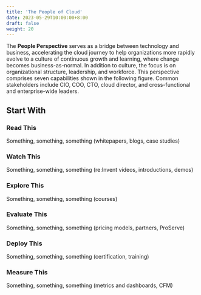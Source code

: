 ```yaml
---
title: 'The People of Cloud'
date: 2023-05-29T10:00:00+8:00
draft: false
weight: 20
---
```


The **People Perspective** serves as a bridge between technology and business,  accelerating the cloud journey to help organizations more rapidly evolve to a culture  of continuous growth and learning, where change becomes business-as-normal.  In addition to culture, the focus is on organizational structure, leadership, and  workforce. This perspective comprises seven capabilities shown in the following  figure. Common stakeholders include CIO, COO, CTO, cloud director, and cross-functional and enterprise-wide leaders. 


## Start With

### Read This
Something, something, something (whitepapers, blogs, case studies)


### Watch This
Something, something, something (re:Invent videos, introductions, demos)


### Explore This
Something, something, something (courses)


### Evaluate This
Something, something, something (pricing models, partners, ProServe)


### Deploy This
Something, something, something (certification, training)


### Measure This
Something, something, something (metrics and dashboards, CFM)

